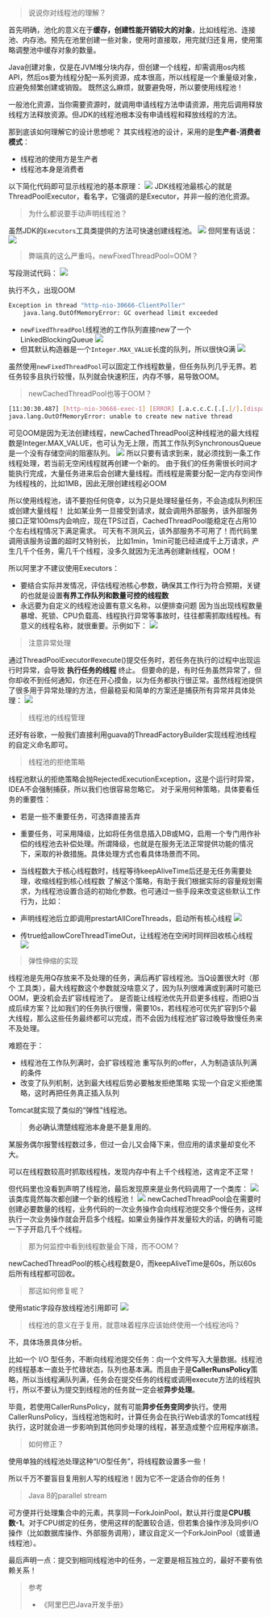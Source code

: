 > 说说你对线程池的理解？

首先明确，池化的意义在于**缓存，创建性能开销较大的对象**，比如线程池、连接池、内存池。预先在池里创建一些对象，使用时直接取，用完就归还复用，使用策略调整池中缓存对象的数量。

Java创建对象，仅是在JVM堆分块内存，但创建一个线程，却需调用os内核API，然后os要为线程分配一系列资源，成本很高，所以线程是一个重量级对象，应避免频繁创建或销毁。
既然这么麻烦，就要避免呀，所以要使用线程池！

一般池化资源，当你需要资源时，就调用申请线程方法申请资源，用完后调用释放线程方法释放资源。但JDK的线程池根本没有申请线程和释放线程的方法。

那到底该如何理解它的设计思想呢？
其实线程池的设计，采用的是**生产者-消费者模式**：
- 线程池的使用方是生产者
- 线程池本身是消费者

以下简化代码即可显示线程池的基本原理：
![](https://img-blog.csdnimg.cn/20210516215144285.png?x-oss-process=image/watermark,type_ZmFuZ3poZW5naGVpdGk,shadow_10,text_SmF2YUVkZ2U=,size_16,color_FFFFFF,t_70)
JDK线程池最核心的就是ThreadPoolExecutor，看名字，它强调的是Executor，并非一般的池化资源。

> 为什么都说要手动声明线程池？

虽然JDK的`Executors`工具类提供的方法可快速创建线程池。
![](https://img-blog.csdnimg.cn/20201107175307275.png?x-oss-process=image/watermark,type_ZmFuZ3poZW5naGVpdGk,shadow_10,text_SmF2YUVkZ2U=,size_1,color_FFFFFF,t_70#pic_center)
但阿里有话说：
![](https://img-blog.csdnimg.cn/2020110717563445.png?x-oss-process=image/watermark,type_ZmFuZ3poZW5naGVpdGk,shadow_10,text_SmF2YUVkZ2U=,size_16,color_FFFFFF,t_70#pic_center)

> 弊端真的这么严重吗，newFixedThreadPool=OOM？

写段测试代码：
![ ](https://img-blog.csdnimg.cn/20210516231308315.png?x-oss-process=image/watermark,type_ZmFuZ3poZW5naGVpdGk,shadow_10,text_SmF2YUVkZ2U=,size_16,color_FFFFFF,t_70)

执行不久，出现OOM
```bash
Exception in thread "http-nio-30666-ClientPoller" 
	java.lang.OutOfMemoryError: GC overhead limit exceeded
```

- `newFixedThreadPool`线程池的工作队列直接new了一个LinkedBlockingQueue
![](https://img-blog.csdnimg.cn/20201107180734266.png?x-oss-process=image/watermark,type_ZmFuZ3poZW5naGVpdGk,shadow_10,text_SmF2YUVkZ2U=,size_1,color_FFFFFF,t_70#pic_center)
- 但其默认构造器是一个`Integer.MAX_VALUE`长度的队列，所以很快Q满
![](https://img-blog.csdnimg.cn/20201107180815786.png?x-oss-process=image/watermark,type_ZmFuZ3poZW5naGVpdGk,shadow_10,text_SmF2YUVkZ2U=,size_1,color_FFFFFF,t_70#pic_center)

虽然使用`newFixedThreadPool`可以固定工作线程数量，但任务队列几乎无界。若任务较多且执行较慢，队列就会快速积压，内存不够，易导致OOM。

> newCachedThreadPool也等于OOM？

```bash
[11:30:30.487] [http-nio-30666-exec-1] [ERROR] [.a.c.c.C.[.[.[/].[dispatcherServlet]:175 ] - Servlet.service() for servlet [dispatcherServlet] in context with path [] threw exception [Handler dispatch failed; nested exception is java.lang.OutOfMemoryError: unable to create new native thread] with root cause
java.lang.OutOfMemoryError: unable to create new native thread 
```
可见OOM是因为无法创建线程，newCachedThreadPool这种线程池的最大线程数是Integer.MAX_VALUE，也可认为无上限，而其工作队列SynchronousQueue是一个没有存储空间的阻塞队列。
![](https://img-blog.csdnimg.cn/20210516231654879.png?x-oss-process=image/watermark,type_ZmFuZ3poZW5naGVpdGk,shadow_10,text_SmF2YUVkZ2U=,size_16,color_FFFFFF,t_70)
所以只要有请求到来，就必须找到一条工作线程处理，若当前无空闲线程就再创建一个新的。
由于我们的任务需很长时间才能执行完成，大量任务进来后会创建大量线程。而线程是需要分配一定内存空间作为线程栈的，比如1MB，因此无限创建线程必OOM

所以使用线程池，请不要抱任何侥幸，以为只是处理轻量任务，不会造成队列积压或创建大量线程！
比如某业务一旦接受到请求，就会调用外部服务，该外部服务接口正常100ms内会响应，现在TPS过百，CachedThreadPool能稳定在占用10个左右线程情况下满足需求。
可天有不测风云，该外部服务不可用了！而代码里调用该服务设置的超时又特别长， 比如1min，1min可能已经进成千上万请求，产生几千个任务，需几千个线程，没多久就因为无法再创建新线程，OOM！

所以阿里才不建议使用Executors：
- 要结合实际并发情况，评估线程池核心参数，确保其工作行为符合预期，关键的也就是设置**有界工作队列和数量可控的线程数**
- 永远要为自定义的线程池设置有意义名称，以便排查问题
因为当出现线程数量暴增、死锁、CPU负载高、线程执行异常等事故时，往往都需抓取线程栈。有意义的线程名称，就很重要。示例如下：
![](https://img-blog.csdnimg.cn/20210518180337647.png?x-oss-process=image/watermark,type_ZmFuZ3poZW5naGVpdGk,shadow_10,text_SmF2YUVkZ2U=,size_16,color_FFFFFF,t_70)


> 注意异常处理

通过ThreadPoolExecutor#execute()提交任务时，若任务在执行的过程中出现运行时异常，会导致 **执行任务的线程** 终止。
但要命的是，有时任务虽然异常了，但你却收不到任何通知，你还在开心摸鱼，以为任务都执行很正常。虽然线程池提供了很多用于异常处理的方法，但最稳妥和简单的方案还是捕获所有异常并具体处理：
![](https://img-blog.csdnimg.cn/20210516222856874.png?x-oss-process=image/watermark,type_ZmFuZ3poZW5naGVpdGk,shadow_10,text_SmF2YUVkZ2U=,size_16,color_FFFFFF,t_70)

> 线程池的线程管理

还好有谷歌，一般我们直接利用guava的ThreadFactoryBuilder实现线程池线程的自定义命名即可。

> 线程池的拒绝策略

线程池默认的拒绝策略会抛RejectedExecutionException，这是个运行时异常，IDEA不会强制捕获，所以我们也很容易忽略它。
对于采用何种策略，具体要看任务的重要性：
- 若是一些不重要任务，可选择直接丢弃
- 重要任务，可采用降级，比如将任务信息插入DB或MQ，启用一个专门用作补偿的线程池去补偿处理。所谓降级，也就是在服务无法正常提供功能的情况下，采取的补救措施。具体处理方式也看具体场景而不同。

- 当线程数大于核心线程数时，线程等待keepAliveTime后还是无任务需要处理，收缩线程到核心线程数
了解这个策略，有助于我们根据实际的容量规划需求，为线程池设置合适的初始化参数。也可通过一些手段来改变这些默认工作行为，比如：
- 声明线程池后立即调用prestartAllCoreThreads，启动所有核心线程
![](https://img-blog.csdnimg.cn/20210516233403439.png?x-oss-process=image/watermark,type_ZmFuZ3poZW5naGVpdGk,shadow_10,text_SmF2YUVkZ2U=,size_16,color_FFFFFF,t_70)

- 传true给allowCoreThreadTimeOut，让线程池在空闲时同样回收核心线程
![](https://img-blog.csdnimg.cn/20210516233525879.png?x-oss-process=image/watermark,type_ZmFuZ3poZW5naGVpdGk,shadow_10,text_SmF2YUVkZ2U=,size_16,color_FFFFFF,t_70)
> 弹性伸缩的实现

线程池是先用Q存放来不及处理的任务，满后再扩容线程池。当Q设置很大时（那个 工具类），最大线程数这个参数就没啥意义了，因为队列很难满或到满时可能已OOM，更没机会去扩容线程池了。
是否能让线程池优先开启更多线程，而把Q当成后续方案？比如我们的任务执行很慢，需要10s，若线程池可优先扩容到5个最大线程，那么这些任务最终都可以完成，而不会因为线程池扩容过晚导致慢任务来不及处理。

难题在于：
- 线程池在工作队列满时，会扩容线程池
重写队列的offer，人为制造该队列满的条件
- 改变了队列机制，达到最大线程后势必要触发拒绝策略
实现一个自定义拒绝策略，这时再把任务真正插入队列

Tomcat就实现了类似的“弹性”线程池。

> **务必确认清楚线程池本身是不是复用的**。

某服务偶尔报警线程数过多，但过一会儿又会降下来，但应用的请求量却变化不大。

可以在线程数较高时抓取线程栈，发现内存中有上千个线程池，这肯定不正常！

但代码里也没看到声明了线程池，最后发现原来是业务代码调用了一个类库：
![](https://img-blog.csdnimg.cn/20201221131420308.png?x-oss-process=image/watermark,type_ZmFuZ3poZW5naGVpdGk,shadow_10,text_SmF2YUVkZ2U=,size_1,color_FFFFFF,t_70)
该类库竟然每次都创建一个新的线程池！
![](https://img-blog.csdnimg.cn/20201221131504744.png?x-oss-process=image/watermark,type_ZmFuZ3poZW5naGVpdGk,shadow_10,text_SmF2YUVkZ2U=,size_1,color_FFFFFF,t_70)
newCachedThreadPool会在需要时创建必要数量的线程，业务代码的一次业务操作会向线程池提交多个慢任务，这样执行一次业务操作就会开启多个线程。如果业务操作并发量较大的话，的确有可能一下子开启几千个线程。

> 那为何监控中看到线程数量会下降，而不OOM？

newCachedThreadPool的核心线程数是0，而keepAliveTime是60s，所以60s后所有线程都可回收。

> 那这如何修复呢？

使用static字段存放线程池引用即可
![](https://img-blog.csdnimg.cn/20201221131921296.png?x-oss-process=image/watermark,type_ZmFuZ3poZW5naGVpdGk,shadow_10,text_SmF2YUVkZ2U=,size_1,color_FFFFFF,t_70)

> 线程池的意义在于复用，就意味着程序应该始终使用一个线程池吗？

不，具体场景具体分析。

比如一个 I/O 型任务，不断向线程池提交任务：向一个文件写入大量数据。线程池的线程基本一直处于忙碌状态，队列也基本满。而且由于是**CallerRunsPolicy**策略，所以当线程满队列满，任务会在提交任务的线程或调用execute方法的线程执行，所以不要认为提交到线程池的任务就一定会被**异步处理**。

毕竟，若使用CallerRunsPolicy，就有可能**异步任务变同步**执行。使用CallerRunsPolicy，当线程池饱和时，计算任务会在执行Web请求的Tomcat线程执行，这时就会进一步影响到其他同步处理的线程，甚至造成整个应用程序崩溃。

> 如何修正？

使用单独的线程池处理这种“I/O型任务”，将线程数设置多一些！

所以千万不要盲目复用别人写的线程池！因为它不一定适合你的任务！

> Java 8的parallel stream

可方便并行处理集合中的元素，共享同一ForkJoinPool，默认并行度是**CPU核数-1**。对于CPU绑定的任务，使用这样的配置较合适，但若集合操作涉及同步I/O操作（比如数据库操作、外部服务调用），建议自定义一个ForkJoinPool（或普通线程池）。

最后声明一点：提交到相同线程池中的任务，一定要是相互独立的，最好不要有依赖关系！

> 参考
> - 《阿里巴巴Java开发手册》